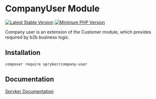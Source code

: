 # CompanyUser Module
[![Latest Stable Version](https://poser.pugx.org/spryker/company-user/v/stable.svg)](https://packagist.org/packages/spryker/company-user)
[![Minimum PHP Version](https://img.shields.io/badge/php-%3E%3D%208.1-8892BF.svg)](https://php.net/)

Company user is an extension of the Customer module, which provides required by b2b business logic.

## Installation

```
composer require spryker/company-user
```

## Documentation

[Spryker Documentation](https://docs.spryker.com)
